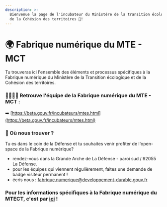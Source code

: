```yaml
---
description: >-
  Bienvenue la page de l'incubateur du Ministère de la transition écologique et
  de la Cohésion des territoires 👋!
---
```


# 🌍 Fabrique numérique du MTE - MCT

Tu trouveras ici l'ensemble des éléments et processus spécifiques à la Fabrique numérique du Ministère de la Transition écologique et de la Cohésion des territoires.

### 👩‍👩‍👦‍👦 Retrouve l'équipe de la Fabrique numérique du MTE - MCT :&#x20;

➡️ [https://beta.gouv.fr/incubateurs/mtes.html](https://beta.gouv.fr/incubateurs/mtes.html)

### 📍 Où nous trouver ?

Tu es dans le coin de la Défense et tu souhaites venir profiter de l'open-space de la Fabrique numérique?&#x20;

* rendez-vous dans la Grande Arche de La Défense - paroi sud / 92055 La Défense.
* pour les équipes qui viennent régulièrement, faites une demande de badge visiteur permanent !
* écris nous : fabrique.numerique@developpement-durable.gouv.fr

### Pour les informations spécifiques à la Fabrique numérique du MTECT, c'est par [ici](https://doc.mte.incubateur.net/) !&#x20;
